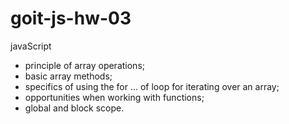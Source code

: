 # goit-js-hw-03
javaScript
- principle of array operations;
- basic array methods;
- specifics of using the for … of loop for iterating over an array;
- opportunities when working with functions;
- global and block scope.



